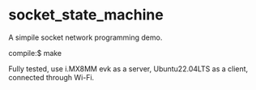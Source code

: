 # socket_state_machine
A simpile socket network programming demo.

compile:$ make

Fully tested, use i.MX8MM evk as a server, Ubuntu22.04LTS as a client, connected through Wi-Fi.
